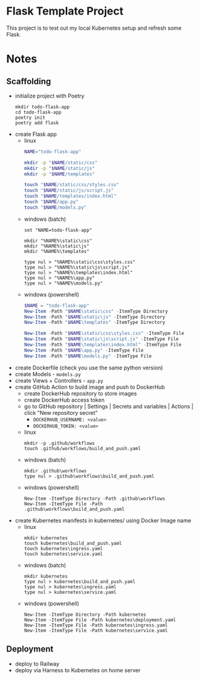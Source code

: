 # Flask Template Project
This project is to test out my local Kubernetes setup and refresh some Flask.

# Notes
## Scaffolding
- initialize project with Poetry
  ```
  mkdir todo-flask-app
  cd todo-flask-app
  poetry init
  poetry add flask
  ```
- create Flask app
  - linux
    ```bash
    NAME="todo-flask-app"

    mkdir -p "$NAME/static/css"
    mkdir -p "$NAME/static/js"
    mkdir -p "$NAME/templates"

    touch "$NAME/static/css/styles.css"
    touch "$NAME/static/js/script.js"
    touch "$NAME/templates/index.html"
    touch "$NAME/app.py"
    touch "$NAME/models.py"

    ```
  - windows (batch)
    ```batch
    set "NAME=todo-flask-app"

    mkdir "%NAME%\static\css"
    mkdir "%NAME%\static\js"
    mkdir "%NAME%\templates"

    type nul > "%NAME%\static\css\styles.css"
    type nul > "%NAME%\static\js\script.js"
    type nul > "%NAME%\templates\index.html"
    type nul > "%NAME%\app.py"
    type nul > "%NAME%\models.py"
    ```
  - windows (powershell)
    ```powershell
    $NAME = "todo-flask-app"
    New-Item -Path "$NAME\static\css" -ItemType Directory
    New-Item -Path "$NAME\static\js" -ItemType Directory
    New-Item -Path "$NAME\templates" -ItemType Directory
    
    New-Item -Path "$NAME\static\css\styles.css" -ItemType File
    New-Item -Path "$NAME\static\js\script.js" -ItemType File
    New-Item -Path "$NAME\templates\index.html" -ItemType File
    New-Item -Path "$NAME\app.py" -ItemType File
    New-Item -Path "$NAME\models.py" -ItemType File
    ```
- create Dockerfile (check you use the same python version)
- create Models - `models.py`
- create Views + Controllers - `app.py`
- create GitHub Action to build image and push to DockerHub
  - create DockerHub repository to store images
  - create DockerHub access token
  - go to GitHub repository | Settings | Secrets and variables | Actions | click "New repository secret"
    - `DOCKERHUB_USERNAME: <value>`
    - `DOCKERHUB_TOKEN: <value>`
  - linux
    ```
    mkdir -p .github/workflows
    touch .github/workflows/build_and_push.yaml
    ```
  - windows (batch)
    ```
    mkdir .github\workflows
    type nul > .github\workflows\build_and_push.yaml
    ```
  - windows (powershell)
    ```
    New-Item -ItemType Directory -Path .github\workflows
    New-Item -ItemType File -Path .github\workflows\build_and_push.yaml
    ```
- create Kubernetes manifests in kubernetes/ using Docker Image name
  - linux
    ```
    mkdir kubernetes
    touch kubernetes\build_and_push.yaml
    touch kubernetes\ingress.yaml
    touch kubernetes\service.yaml
    ```
  - windows (batch)
    ```
    mkdir kubernetes
    type nul > kubernetes\build_and_push.yaml
    type nul > kubernetes\ingress.yaml
    type nul > kubernetes\service.yaml
    ```
  - windows (powershell)
    ```
    New-Item -ItemType Directory -Path kubernetes
    New-Item -ItemType File -Path kubernetes\deployment.yaml
    New-Item -ItemType File -Path kubernetes\ingress.yaml
    New-Item -ItemType File -Path kubernetes\service.yaml
    ```

## Deployment
- deploy to Railway 
- deploy via Harness to Kubernetes on home server

